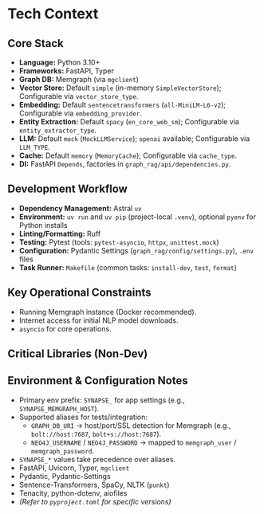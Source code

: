 # Tech Context

## Core Stack
- **Language:** Python 3.10+
- **Frameworks:** FastAPI, Typer
- **Graph DB:** Memgraph (via `mgclient`)
- **Vector Store:** Default `simple` (in-memory `SimpleVectorStore`); Configurable via `vector_store_type`.
- **Embedding:** Default `sentencetransformers` (`all-MiniLM-L6-v2`); Configurable via `embedding_provider`.
- **Entity Extraction:** Default `spacy` (`en_core_web_sm`); Configurable via `entity_extractor_type`.
- **LLM:** Default `mock` (`MockLLMService`); `openai` available; Configurable via `LLM_TYPE`.
- **Cache:** Default `memory` (`MemoryCache`); Configurable via `cache_type`.
- **DI:** FastAPI `Depends`, factories in `graph_rag/api/dependencies.py`.

## Development Workflow
- **Dependency Management:** Astral `uv`
- **Environment:** `uv run` and `uv pip` (project-local `.venv`), optional `pyenv` for Python installs
- **Linting/Formatting:** Ruff
- **Testing:** Pytest (tools: `pytest-asyncio`, `httpx`, `unittest.mock`)
- **Configuration:** Pydantic Settings (`graph_rag/config/settings.py`), `.env` files
- **Task Runner:** `Makefile` (common tasks: `install-dev`, `test`, `format`)

## Key Operational Constraints
- Running Memgraph instance (Docker recommended).
- Internet access for initial NLP model downloads.
- `asyncio` for core operations.

## Critical Libraries (Non-Dev)
## Environment & Configuration Notes
- Primary env prefix: `SYNAPSE_` for app settings (e.g., `SYNAPSE_MEMGRAPH_HOST`).
- Supported aliases for tests/integration:
  - `GRAPH_DB_URI` → host/port/SSL detection for Memgraph (e.g., `bolt://host:7687`, `bolt+s://host:7687`).
  - `NEO4J_USERNAME` / `NEO4J_PASSWORD` → mapped to `memgraph_user` / `memgraph_password`.
- `SYNAPSE_*` values take precedence over aliases.
- FastAPI, Uvicorn, Typer, `mgclient`
- Pydantic, Pydantic-Settings
- Sentence-Transformers, SpaCy, NLTK (`punkt`)
- Tenacity, python-dotenv, aiofiles
- *(Refer to `pyproject.toml` for specific versions)*